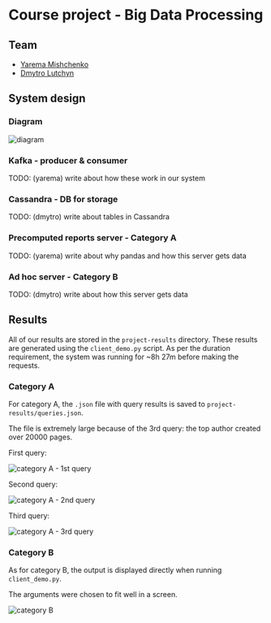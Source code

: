 # Course project - Big Data Processing

## Team

- [Yarema Mishchenko](https://github.com/RavenbornJB)
- [Dmytro Lutchyn](https://github.com/dlutchyn)

## System design

### Diagram

![diagram](project-results/screenshots/diagram.png)

### Kafka - producer & consumer

TODO: (yarema) write about how these work in our system

### Cassandra - DB for storage

TODO: (dmytro) write about tables in Cassandra

### Precomputed reports server - Category A

TODO: (yarema) write about why pandas and how this server gets data

### Ad hoc server - Category B

TODO: (dmytro) write about how this server gets data

## Results

All of our results are stored in the `project-results` directory. These results are generated using the `client_demo.py` script. As per the duration requirement, the system was running for ~8h 27m before making the requests.

### Category A

For category A, the `.json` file with query results is saved to `project-results/queries.json`.

The file is extremely large because of the 3rd query: the top author created over 20000 pages.

First query:

![category A - 1st query](project-results/screenshots/category_a-1st.jpg)

Second query:

![category A - 2nd query](project-results/screenshots/category_a-2nd.jpg)

Third query:

![category A - 3rd query](project-results/screenshots/category_a-3rd.jpg)

### Category B

As for category B, the output is displayed directly when running `client_demo.py`.

The arguments were chosen to fit well in a screen.

![category B](project-results/screenshots/category_b.jpg)

